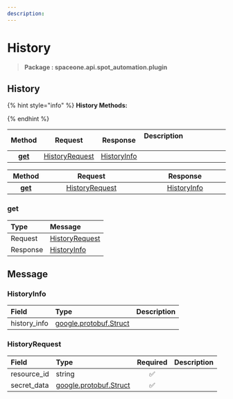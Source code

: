 ```yaml
---
description:  
---
```

# History

>  **Package : spaceone.api.spot_automation.plugin**

## History

{% hint style="info" %}
**History Methods:**

{%  endhint %}


| Method | Request | Response | Description &nbsp; &nbsp; &nbsp; &nbsp; &nbsp; &nbsp; &nbsp; &nbsp; &nbsp; &nbsp; &nbsp; |
| :-----: | :--------: | :--------: | :-------------------- |
| [**get**](history.md#get)|   [HistoryRequest](history.md#historyrequest) |   [HistoryInfo](history.md#historyinfo) |  |TEST

| Method | Request | Response | Description &nbsp; &nbsp; &nbsp; &nbsp; &nbsp; &nbsp; &nbsp; &nbsp; &nbsp; &nbsp; &nbsp; |
| :-----: | :--------: | :--------: | :-------------------- |
|<div style="width:70px; text-align:center;">  [**get**](history.md#get) </div> | <div style="width:200px; text-align:center;">    [HistoryRequest](history.md#historyrequest)  </div> | <div style="width:200px; text-align:center;">   [HistoryInfo](history.md#historyinfo)  </div> | <div style="width:400px;">  </div> | 
 

 
### get


| Type | Message |
| :--- | :--- |
| Request | [HistoryRequest](history.md#historyrequest) |
| Response |  [HistoryInfo](history.md#historyinfo)  |


## 

## Message

### HistoryInfo
| Field | Type |  Description |
| :--- | :--- | :--- |
| history_info |[google.protobuf.Struct](https://github.com/protocolbuffers/protobuf/blob/master/src/google/protobuf/struct.proto) | |

### HistoryRequest
| Field | Type | Required | Description |
| :--- | :--- | :---: | :--- |
| resource_id |string|✅| |
| secret_data |[google.protobuf.Struct](https://github.com/protocolbuffers/protobuf/blob/master/src/google/protobuf/struct.proto)|✅| |
